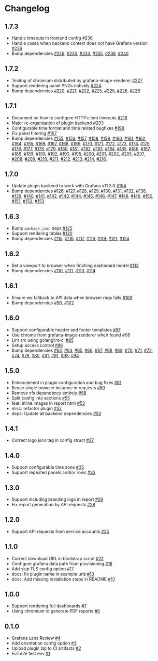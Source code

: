 # Changelog

## 1.7.3

- Handle timeouts in frontend config [#238](https://github.com/mahendrapaipuri/grafana-dashboard-reporter-app/pull/238)
- Handle cases when backend context does not have Grafana version [#236](https://github.com/mahendrapaipuri/grafana-dashboard-reporter-app/pull/236)
- Bump dependencies [#229](https://github.com/mahendrapaipuri/grafana-dashboard-reporter-app/pull/229), [#230](https://github.com/mahendrapaipuri/grafana-dashboard-reporter-app/pull/230), [#234](https://github.com/mahendrapaipuri/grafana-dashboard-reporter-app/pull/234), [#235](https://github.com/mahendrapaipuri/grafana-dashboard-reporter-app/pull/235), [#239](https://github.com/mahendrapaipuri/grafana-dashboard-reporter-app/pull/239), [#240](https://github.com/mahendrapaipuri/grafana-dashboard-reporter-app/pull/240)

## 1.7.2

- Testing of chromium distributed by grafana-image-renderer [#227](https://github.com/mahendrapaipuri/grafana-dashboard-reporter-app/pull/227)
- Support rendering panel PNGs natively [#224](https://github.com/mahendrapaipuri/grafana-dashboard-reporter-app/pull/224)
- Bump dependencies [#220](https://github.com/mahendrapaipuri/grafana-dashboard-reporter-app/pull/220), [#221](https://github.com/mahendrapaipuri/grafana-dashboard-reporter-app/pull/221), [#222](https://github.com/mahendrapaipuri/grafana-dashboard-reporter-app/pull/222), [#225](https://github.com/mahendrapaipuri/grafana-dashboard-reporter-app/pull/158), [#225](https://github.com/mahendrapaipuri/grafana-dashboard-reporter-app/pull/225), [#226](https://github.com/mahendrapaipuri/grafana-dashboard-reporter-app/pull/160), [#226](https://github.com/mahendrapaipuri/grafana-dashboard-reporter-app/pull/226)

## 1.7.1

- Document on how to configure HTTP client timeouts [#218](https://github.com/mahendrapaipuri/grafana-dashboard-reporter-app/pull/218)
- Major re-organisation of plugin backend [#203](https://github.com/mahendrapaipuri/grafana-dashboard-reporter-app/pull/203)
- Configurable time format and time related bugfixes [#198](https://github.com/mahendrapaipuri/grafana-dashboard-reporter-app/pull/198)
- Fix panel filtering [#197](https://github.com/mahendrapaipuri/grafana-dashboard-reporter-app/pull/197)
- Bump dependencies [#155](https://github.com/mahendrapaipuri/grafana-dashboard-reporter-app/pull/155), [#156](https://github.com/mahendrapaipuri/grafana-dashboard-reporter-app/pull/156), [#157](https://github.com/mahendrapaipuri/grafana-dashboard-reporter-app/pull/157), [#158](https://github.com/mahendrapaipuri/grafana-dashboard-reporter-app/pull/158), [#159](https://github.com/mahendrapaipuri/grafana-dashboard-reporter-app/pull/159), [#160](https://github.com/mahendrapaipuri/grafana-dashboard-reporter-app/pull/160), [#161](https://github.com/mahendrapaipuri/grafana-dashboard-reporter-app/pull/161), [#162](https://github.com/mahendrapaipuri/grafana-dashboard-reporter-app/pull/162), [#164](https://github.com/mahendrapaipuri/grafana-dashboard-reporter-app/pull/164), [#165](https://github.com/mahendrapaipuri/grafana-dashboard-reporter-app/pull/165), [#166](https://github.com/mahendrapaipuri/grafana-dashboard-reporter-app/pull/166), [#167](https://github.com/mahendrapaipuri/grafana-dashboard-reporter-app/pull/167), [#168](https://github.com/mahendrapaipuri/grafana-dashboard-reporter-app/pull/168), [#169](https://github.com/mahendrapaipuri/grafana-dashboard-reporter-app/pull/169), [#170](https://github.com/mahendrapaipuri/grafana-dashboard-reporter-app/pull/170), [#171](https://github.com/mahendrapaipuri/grafana-dashboard-reporter-app/pull/171), [#172](https://github.com/mahendrapaipuri/grafana-dashboard-reporter-app/pull/172), [#173](https://github.com/mahendrapaipuri/grafana-dashboard-reporter-app/pull/173), [#174](https://github.com/mahendrapaipuri/grafana-dashboard-reporter-app/pull/174), [#175](https://github.com/mahendrapaipuri/grafana-dashboard-reporter-app/pull/175), [#176](https://github.com/mahendrapaipuri/grafana-dashboard-reporter-app/pull/176), [#177](https://github.com/mahendrapaipuri/grafana-dashboard-reporter-app/pull/177), [#178](https://github.com/mahendrapaipuri/grafana-dashboard-reporter-app/pull/178), [#179](https://github.com/mahendrapaipuri/grafana-dashboard-reporter-app/pull/179), [#180](https://github.com/mahendrapaipuri/grafana-dashboard-reporter-app/pull/180), [#181](https://github.com/mahendrapaipuri/grafana-dashboard-reporter-app/pull/181), [#182](https://github.com/mahendrapaipuri/grafana-dashboard-reporter-app/pull/182), [#183](https://github.com/mahendrapaipuri/grafana-dashboard-reporter-app/pull/183), [#184](https://github.com/mahendrapaipuri/grafana-dashboard-reporter-app/pull/184), [#185](https://github.com/mahendrapaipuri/grafana-dashboard-reporter-app/pull/185), [#186](https://github.com/mahendrapaipuri/grafana-dashboard-reporter-app/pull/186), [#187](https://github.com/mahendrapaipuri/grafana-dashboard-reporter-app/pull/187), [#188](https://github.com/mahendrapaipuri/grafana-dashboard-reporter-app/pull/188), [#189](https://github.com/mahendrapaipuri/grafana-dashboard-reporter-app/pull/189), [#190](https://github.com/mahendrapaipuri/grafana-dashboard-reporter-app/pull/190), [#192](https://github.com/mahendrapaipuri/grafana-dashboard-reporter-app/pull/192), [#193](https://github.com/mahendrapaipuri/grafana-dashboard-reporter-app/pull/193), [#195](https://github.com/mahendrapaipuri/grafana-dashboard-reporter-app/pull/195), [#200](https://github.com/mahendrapaipuri/grafana-dashboard-reporter-app/pull/200), [#201](https://github.com/mahendrapaipuri/grafana-dashboard-reporter-app/pull/201), [#202](https://github.com/mahendrapaipuri/grafana-dashboard-reporter-app/pull/202), [#205](https://github.com/mahendrapaipuri/grafana-dashboard-reporter-app/pull/205), [#207](https://github.com/mahendrapaipuri/grafana-dashboard-reporter-app/pull/207), [#208](https://github.com/mahendrapaipuri/grafana-dashboard-reporter-app/pull/208), [#209](https://github.com/mahendrapaipuri/grafana-dashboard-reporter-app/pull/209), [#210](https://github.com/mahendrapaipuri/grafana-dashboard-reporter-app/pull/210), [#211](https://github.com/mahendrapaipuri/grafana-dashboard-reporter-app/pull/211), [#212](https://github.com/mahendrapaipuri/grafana-dashboard-reporter-app/pull/212), [#213](https://github.com/mahendrapaipuri/grafana-dashboard-reporter-app/pull/213), [#214](https://github.com/mahendrapaipuri/grafana-dashboard-reporter-app/pull/214), [#216](https://github.com/mahendrapaipuri/grafana-dashboard-reporter-app/pull/216),

## 1.7.0

- Update plugin backend to work with Grafana v11.3.0 [#154](https://github.com/mahendrapaipuri/grafana-dashboard-reporter-app/pull/154)
- Bump dependencies [#126](https://github.com/mahendrapaipuri/grafana-dashboard-reporter-app/pull/126), [#127](https://github.com/mahendrapaipuri/grafana-dashboard-reporter-app/pull/127), [#128](https://github.com/mahendrapaipuri/grafana-dashboard-reporter-app/pull/128), [#129](https://github.com/mahendrapaipuri/grafana-dashboard-reporter-app/pull/129), [#130](https://github.com/mahendrapaipuri/grafana-dashboard-reporter-app/pull/130), [#131](https://github.com/mahendrapaipuri/grafana-dashboard-reporter-app/pull/131), [#132](https://github.com/mahendrapaipuri/grafana-dashboard-reporter-app/pull/132), [#138](https://github.com/mahendrapaipuri/grafana-dashboard-reporter-app/pull/138), [#139](https://github.com/mahendrapaipuri/grafana-dashboard-reporter-app/pull/139), [#140](https://github.com/mahendrapaipuri/grafana-dashboard-reporter-app/pull/140), [#141](https://github.com/mahendrapaipuri/grafana-dashboard-reporter-app/pull/141), [#142](https://github.com/mahendrapaipuri/grafana-dashboard-reporter-app/pull/142), [#143](https://github.com/mahendrapaipuri/grafana-dashboard-reporter-app/pull/143), [#144](https://github.com/mahendrapaipuri/grafana-dashboard-reporter-app/pull/144), [#145](https://github.com/mahendrapaipuri/grafana-dashboard-reporter-app/pull/145), [#146](https://github.com/mahendrapaipuri/grafana-dashboard-reporter-app/pull/146), [#147](https://github.com/mahendrapaipuri/grafana-dashboard-reporter-app/pull/147), [#148](https://github.com/mahendrapaipuri/grafana-dashboard-reporter-app/pull/148), [#149](https://github.com/mahendrapaipuri/grafana-dashboard-reporter-app/pull/149), [#150](https://github.com/mahendrapaipuri/grafana-dashboard-reporter-app/pull/150), [#151](https://github.com/mahendrapaipuri/grafana-dashboard-reporter-app/pull/151), [#152](https://github.com/mahendrapaipuri/grafana-dashboard-reporter-app/pull/152), [#153](https://github.com/mahendrapaipuri/grafana-dashboard-reporter-app/pull/153)

## 1.6.3

- Bump `package.json` deps [#125](https://github.com/mahendrapaipuri/grafana-dashboard-reporter-app/pull/125)
- Support rendering tables [#120](https://github.com/mahendrapaipuri/grafana-dashboard-reporter-app/pull/120)
- Bump dependencies [#115](https://github.com/mahendrapaipuri/grafana-dashboard-reporter-app/pull/115), [#116](https://github.com/mahendrapaipuri/grafana-dashboard-reporter-app/pull/116), [#117](https://github.com/mahendrapaipuri/grafana-dashboard-reporter-app/pull/117), [#118](https://github.com/mahendrapaipuri/grafana-dashboard-reporter-app/pull/118), [#119](https://github.com/mahendrapaipuri/grafana-dashboard-reporter-app/pull/119), [#121](https://github.com/mahendrapaipuri/grafana-dashboard-reporter-app/pull/121), [#124](https://github.com/mahendrapaipuri/grafana-dashboard-reporter-app/pull/124)

## 1.6.2

- Set a viewport to browser when fetching dashboard model [#113](https://github.com/mahendrapaipuri/grafana-dashboard-reporter-app/pull/113)
- Bump dependencies [#110](https://github.com/mahendrapaipuri/grafana-dashboard-reporter-app/pull/110), [#111](https://github.com/mahendrapaipuri/grafana-dashboard-reporter-app/pull/111), [#113](https://github.com/mahendrapaipuri/grafana-dashboard-reporter-app/pull/113), [#114](https://github.com/mahendrapaipuri/grafana-dashboard-reporter-app/pull/114)

## 1.6.1

- Ensure we fallback to API data when browser reqs fails [#109](https://github.com/mahendrapaipuri/grafana-dashboard-reporter-app/pull/109)
- Bump dependencies [#99](https://github.com/mahendrapaipuri/grafana-dashboard-reporter-app/pull/99), [#102](https://github.com/mahendrapaipuri/grafana-dashboard-reporter-app/pull/102)

## 1.6.0

- Support configurable header and footer templates [#97](https://github.com/mahendrapaipuri/grafana-dashboard-reporter-app/pull/97)
- Use chrome from grafana-image-renderer when found [#96](https://github.com/mahendrapaipuri/grafana-dashboard-reporter-app/pull/96)
- Lint src using golanglint-ci [#95](https://github.com/mahendrapaipuri/grafana-dashboard-reporter-app/pull/95)
- Setup access control [#86](https://github.com/mahendrapaipuri/grafana-dashboard-reporter-app/pull/86)
- Bump dependencies [#63](https://github.com/mahendrapaipuri/grafana-dashboard-reporter-app/pull/63), [#64](https://github.com/mahendrapaipuri/grafana-dashboard-reporter-app/pull/64), [#65](https://github.com/mahendrapaipuri/grafana-dashboard-reporter-app/pull/65), [#66](https://github.com/mahendrapaipuri/grafana-dashboard-reporter-app/pull/66), [#67](https://github.com/mahendrapaipuri/grafana-dashboard-reporter-app/pull/67), [#68](https://github.com/mahendrapaipuri/grafana-dashboard-reporter-app/pull/68), [#69](https://github.com/mahendrapaipuri/grafana-dashboard-reporter-app/pull/69), [#70](https://github.com/mahendrapaipuri/grafana-dashboard-reporter-app/pull/70), [#71](https://github.com/mahendrapaipuri/grafana-dashboard-reporter-app/pull/71), [#72](https://github.com/mahendrapaipuri/grafana-dashboard-reporter-app/pull/72), [#74](https://github.com/mahendrapaipuri/grafana-dashboard-reporter-app/pull/74), [#79](https://github.com/mahendrapaipuri/grafana-dashboard-reporter-app/pull/79), [#80](https://github.com/mahendrapaipuri/grafana-dashboard-reporter-app/pull/80), [#81](https://github.com/mahendrapaipuri/grafana-dashboard-reporter-app/pull/81), [#91](https://github.com/mahendrapaipuri/grafana-dashboard-reporter-app/pull/91), [#93](https://github.com/mahendrapaipuri/grafana-dashboard-reporter-app/pull/93), [#94](https://github.com/mahendrapaipuri/grafana-dashboard-reporter-app/pull/94)

## 1.5.0

- Enhancement in plugin configuration and bug fixes [#61](https://github.com/mahendrapaipuri/grafana-dashboard-reporter-app/pull/61)
- Reuse single browser instance in requests [#59](https://github.com/mahendrapaipuri/grafana-dashboard-reporter-app/pull/59)
- Remove vfs dependency entirely [#58](https://github.com/mahendrapaipuri/grafana-dashboard-reporter-app/pull/58)
- Split config into sections [#55](https://github.com/mahendrapaipuri/grafana-dashboard-reporter-app/pull/55)
- feat: inline images in report html [#53](https://github.com/mahendrapaipuri/grafana-dashboard-reporter-app/pull/53)
- misc: refactor plugin [#52](https://github.com/mahendrapaipuri/grafana-dashboard-reporter-app/pull/52)
- deps: Update all backend dependencies [#50](https://github.com/mahendrapaipuri/grafana-dashboard-reporter-app/pull/50)

## 1.4.1

- Correct logo json tag in config struct [#37](https://github.com/mahendrapaipuri/grafana-dashboard-reporter-app/pull/37)

## 1.4.0

- Support configurable time zone [#35](https://github.com/mahendrapaipuri/grafana-dashboard-reporter-app/pull/35)
- Support repeated panels and/or rows [#33](https://github.com/mahendrapaipuri/grafana-dashboard-reporter-app/pull/33)

## 1.3.0

- Support including branding logo in report [#29](https://github.com/mahendrapaipuri/grafana-dashboard-reporter-app/pull/29)
- Fix report generation by API requests [#28](https://github.com/mahendrapaipuri/grafana-dashboard-reporter-app/pull/28)

## 1.2.0

- Support API requests from service accounts [#25](https://github.com/mahendrapaipuri/grafana-dashboard-reporter-app/pull/25)

## 1.1.0

- Correct download URL in bootstrap script [#22](https://github.com/mahendrapaipuri/grafana-dashboard-reporter-app/pull/22)
- Configure grafana data path from provisioning [#18](https://github.com/mahendrapaipuri/grafana-dashboard-reporter-app/pull/18)
- Add skip TLS config option [#17](https://github.com/mahendrapaipuri/grafana-dashboard-reporter-app/pull/17)
- docs: fix plugin name in example urls [#13](https://github.com/mahendrapaipuri/grafana-dashboard-reporter-app/pull/13)
- docs: Add missing installation steps in README [#10](https://github.com/mahendrapaipuri/grafana-dashboard-reporter-app/pull/10)

## 1.0.0

- Support rendering full dashboards [#7](https://github.com/mahendrapaipuri/grafana-dashboard-reporter-app/pull/7)
- Using chromium to generate PDF reports [#6](https://github.com/mahendrapaipuri/grafana-dashboard-reporter-app/pull/6)

## 0.1.0

- Grafana Labs Review [#4](https://github.com/mahendrapaipuri/grafana-dashboard-reporter-app/pull/4)
- Add orientation config option [#3](https://github.com/mahendrapaipuri/grafana-dashboard-reporter-app/pull/3)
- Upload plugin zip to CI artifacts [#2](https://github.com/mahendrapaipuri/grafana-dashboard-reporter-app/pull/2)
- Full e2e test env [#1](https://github.com/mahendrapaipuri/grafana-dashboard-reporter-app/pull/1)
